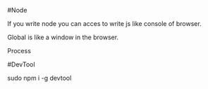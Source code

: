 #Node


If you write node you can acces to write js like console of browser.


Global is like a window in the browser.

Process



#DevTool


sudo npm i -g devtool

